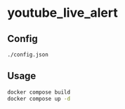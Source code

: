 # youtube_live_alert

## Config

`./config.json`

## Usage

```bash
docker compose build
docker compose up -d
```

